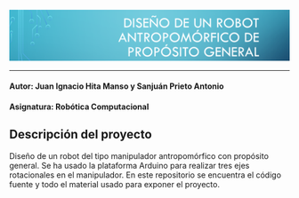 ![Sin titulo](https://github.com/alu0100713213/Manipulador_Antropomorfico/blob/master/inicio.png?raw=true)
* * *
#### Autor: Juan Ignacio Hita Manso y Sanjuán Prieto Antonio
#### Asignatura: Robótica Computacional

## Descripción del proyecto

Diseño de un robot del tipo manipulador antropomórfico con propósito general. Se ha usado la plataforma Arduino para realizar tres ejes rotacionales en el manipulador. En este repositorio se encuentra el código fuente y todo el material usado para exponer el proyecto. 


